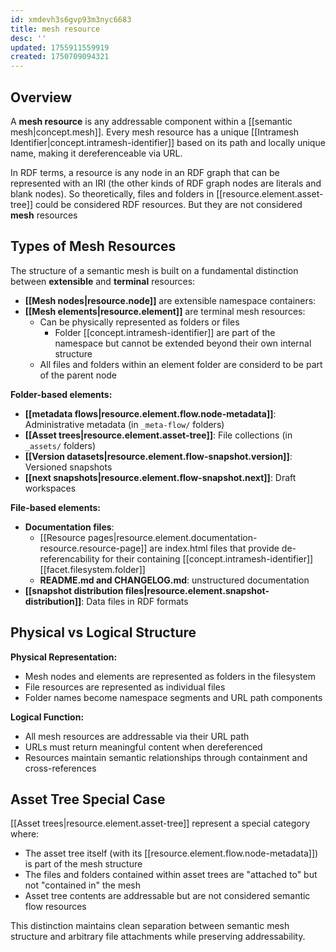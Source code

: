 ```yaml
---
id: xmdevh3s6gvp93m3nyc6683
title: mesh resource
desc: ''
updated: 1755911559919
created: 1750709094321
---
```


## Overview

A **mesh resource** is any addressable component within a [[semantic mesh|concept.mesh]]. Every mesh resource has a unique [[Intramesh Identifier|concept.intramesh-identifier]] based on its path and locally unique name, making it dereferenceable via URL.

In RDF terms, a resource is any node in an RDF graph that can be represented with an IRI (the other kinds of RDF graph nodes are literals and blank nodes). So theoretically, files and folders in [[resource.element.asset-tree]] could be considered RDF resources. But they are not considered **mesh** resources

## Types of Mesh Resources

The structure of a semantic mesh is built on a fundamental distinction between **extensible** and **terminal** resources:

- **[[Mesh nodes|resource.node]]** are extensible namespace containers:
- **[[Mesh elements|resource.element]]** are terminal mesh resources:
  - Can be physically represented as folders or files
    - Folder [[concept.intramesh-identifier]] are part of the namespace but cannot be extended beyond their own internal structure
  - All files and folders within an element folder are considerd to be part of the parent node

**Folder-based elements:**


- **[[metadata flows|resource.element.flow.node-metadata]]**: Administrative metadata (in `_meta-flow/` folders)
- **[[Asset trees|resource.element.asset-tree]]**: File collections (in `_assets/` folders)
- **[[Version datasets|resource.element.flow-snapshot.version]]**: Versioned snapshots
- **[[next snapshots|resource.element.flow-snapshot.next]]**: Draft workspaces

**File-based elements:**
- **Documentation files**: 
  - [[Resource pages|resource.element.documentation-resource.resource-page]] are index.html files that provide de-referencability for their containing [[concept.intramesh-identifier]] [[facet.filesystem.folder]]
  - **README.md and CHANGELOG.md**: unstructured documentation
- **[[snapshot distribution files|resource.element.snapshot-distribution]]**: Data files in RDF formats

## Physical vs Logical Structure

**Physical Representation:**
- Mesh nodes and elements are represented as folders in the filesystem
- File resources are represented as individual files
- Folder names become namespace segments and URL path components

**Logical Function:**
- All mesh resources are addressable via their URL path
- URLs must return meaningful content when dereferenced
- Resources maintain semantic relationships through containment and cross-references

## Asset Tree Special Case

[[Asset trees|resource.element.asset-tree]] represent a special category where:
- The asset tree itself (with its [[resource.element.flow.node-metadata]]) is part of the mesh structure
- The files and folders contained within asset trees are "attached to" but not "contained in" the mesh
- Asset tree contents are addressable but are not considered semantic flow resources

This distinction maintains clean separation between semantic mesh structure and arbitrary file attachments while preserving addressability.
